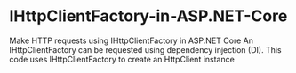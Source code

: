 # IHttpClientFactory-in-ASP.NET-Core
Make HTTP requests using IHttpClientFactory in ASP.NET Core
An IHttpClientFactory can be requested using dependency injection (DI). 
This code uses IHttpClientFactory to create an HttpClient instance
